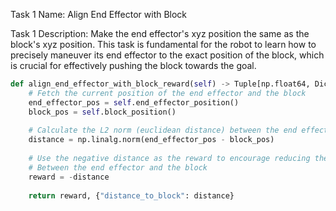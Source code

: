Task 1 Name: Align End Effector with Block

Task 1 Description: Make the end effector's xyz position the same as the block's xyz position. This task is fundamental for the robot to learn how to precisely maneuver its end effector to the exact position of the block, which is crucial for effectively pushing the block towards the goal.

```python
def align_end_effector_with_block_reward(self) -> Tuple[np.float64, Dict[str, np.float64]]:
    # Fetch the current position of the end effector and the block
    end_effector_pos = self.end_effector_position()
    block_pos = self.block_position()
    
    # Calculate the L2 norm (euclidean distance) between the end effector and the block
    distance = np.linalg.norm(end_effector_pos - block_pos)
    
    # Use the negative distance as the reward to encourage reducing the distance
    # Between the end effector and the block
    reward = -distance
    
    return reward, {"distance_to_block": distance}
```